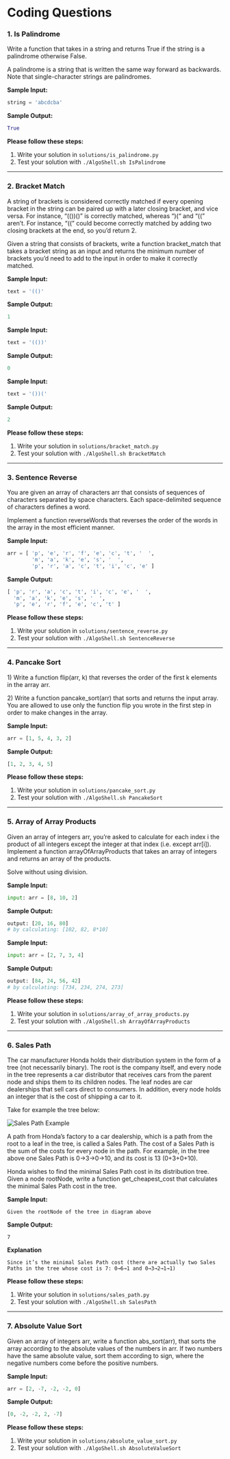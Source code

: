 # Coding Questions

### 1. Is Palindrome
Write a function that takes in a string and
returns True if the string is a palindrome
otherwise False.

A palindrome is a string that is written the same
way forward as backwards. Note that single-character
strings are palindromes.

**Sample Input:**
```python
string = 'abcdcba'
```
**Sample Output:**
```python
True
```
**Please follow these steps:**
1. Write your solution in `solutions/is_palindrome.py`
2. Test your solution with `./AlgoShell.sh IsPalindrome`

---

### 2. Bracket Match
A string of brackets is considered correctly matched if 
every opening bracket in the string can be paired up with 
a later closing bracket, and vice versa. For instance, “(())()” 
is correctly matched, whereas “)(“ and “((” aren’t. For 
instance, “((” could become correctly matched by adding 
two closing brackets at the end, so you’d return 2.

Given a string that consists of brackets, write a function 
bracket_match that takes a bracket string as an input and 
returns the minimum number of brackets you’d need to 
add to the input in order to make it correctly matched.

**Sample Input:**
```python
text = '(()'
```
**Sample Output:**
```python
1
```
**Sample Input:**
```python
text = '(())'
```
**Sample Output:**
```python
0
```
**Sample Input:**
```python
text = '())('
```
**Sample Output:**
```python
2
```
**Please follow these steps:**
1. Write your solution in `solutions/bracket_match.py`
2. Test your solution with `./AlgoShell.sh BracketMatch`

---

### 3. Sentence Reverse
You are given an array of characters arr that consists of sequences of characters separated by space characters. Each space-delimited sequence of characters defines a word.

Implement a function reverseWords that reverses the order of the words in the array in the most efficient manner.

**Sample Input:**
```python
arr = [ 'p', 'e', 'r', 'f', 'e', 'c', 't', '  ',
        'm', 'a', 'k', 'e', 's', '  ',
        'p', 'r', 'a', 'c', 't', 'i', 'c', 'e' ]
```
**Sample Output:**
```python
[ 'p', 'r', 'a', 'c', 't', 'i', 'c', 'e', '  ',
  'm', 'a', 'k', 'e', 's', '  ',
  'p', 'e', 'r', 'f', 'e', 'c', 't' ]
```
**Please follow these steps:**
1. Write your solution in `solutions/sentence_reverse.py`
2. Test your solution with `./AlgoShell.sh SentenceReverse`

---

### 4. Pancake Sort
1\) Write a function flip(arr, k) that reverses the order of the first k elements in the array arr.

2\) Write a function pancake_sort(arr) that sorts and returns the input array. You are allowed to use only the function flip you wrote in the first step in order to make changes in the array.

**Sample Input:**
```python
arr = [1, 5, 4, 3, 2]
```
**Sample Output:**
```python
[1, 2, 3, 4, 5]
```
**Please follow these steps:**
1. Write your solution in `solutions/pancake_sort.py`
2. Test your solution with `./AlgoShell.sh PancakeSort`

---

### 5. Array of Array Products
Given an array of integers arr, you’re asked to calculate for each index i the product of all integers except the integer at that index (i.e. except arr[i]). Implement a function arrayOfArrayProducts that takes an array of integers and returns an array of the products.

Solve without using division.

**Sample Input:**
```python
input: arr = [8, 10, 2]
```
**Sample Output:**
```python
output: [20, 16, 80]
# by calculating: [102, 82, 8*10]
```

**Sample Input:**
```python
input: arr = [2, 7, 3, 4]
```
**Sample Output:**
```python
output: [84, 24, 56, 42]
# by calculating: [734, 234, 274, 273]
```

**Please follow these steps:**
1. Write your solution in `solutions/array_of_array_products.py`
2. Test your solution with `./AlgoShell.sh ArrayOfArrayProducts`

---

### 6. Sales Path
The car manufacturer Honda holds their distribution system in the form of a tree (not necessarily binary). The root is the company itself, and every node in the tree represents a car distributor that receives cars from the parent node and ships them to its children nodes. The leaf nodes are car dealerships that sell cars direct to consumers. In addition, every node holds an integer that is the cost of shipping a car to it.

Take for example the tree below:

![Sales Path Example](./images/sales-path-example.jpg)

A path from Honda’s factory to a car dealership, which is a path from the root to a leaf in the tree, is called a Sales Path. The cost of a Sales Path is the sum of the costs for every node in the path. For example, in the tree above one Sales Path is 0→3→0→10, and its cost is 13 (0+3+0+10).

Honda wishes to find the minimal Sales Path cost in its distribution tree. Given a node rootNode, write a function get_cheapest_cost that calculates the minimal Sales Path cost in the tree.

**Sample Input:**
```
Given the rootNode of the tree in diagram above
```
**Sample Output:**
```
7
```
**Explanation**
```
Since it’s the minimal Sales Path cost (there are actually two Sales Paths in the tree whose cost is 7: 0→6→1 and 0→3→2→1→1)
```

**Please follow these steps:**
1. Write your solution in `solutions/sales_path.py`
2. Test your solution with `./AlgoShell.sh SalesPath`

---

### 7. Absolute Value Sort
Given an array of integers arr, write a function abs_sort(arr), that sorts the array according to the absolute values of the numbers in arr. If two numbers have the same absolute value, sort them according to sign, where the negative numbers come before the positive numbers.

**Sample Input:**
```python
arr = [2, -7, -2, -2, 0]
```
**Sample Output:**
```python
[0, -2, -2, 2, -7]
```
**Please follow these steps:**
1. Write your solution in `solutions/absolute_value_sort.py`
2. Test your solution with `./AlgoShell.sh AbsoluteValueSort`